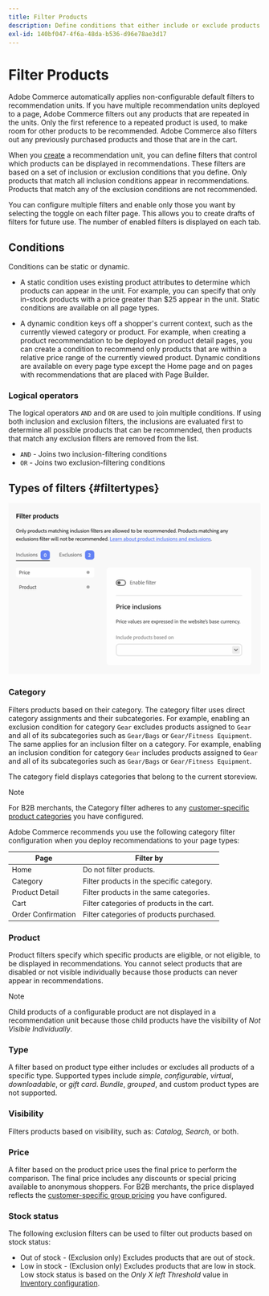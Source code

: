 ```yaml
---
title: Filter Products
description: Define conditions that either include or exclude products from being used as recommendations.
exl-id: 140bf047-4f6a-48da-b536-d96e78ae3d17
---
```

# Filter Products

Adobe Commerce automatically applies non-configurable default filters to recommendation units. If you have multiple recommendation units deployed to a page, Adobe Commerce filters out any products that are repeated in the units. Only the first reference to a repeated product is used, to make room for other products to be recommended. Adobe Commerce also filters out any previously purchased products and those that are in the cart.

When you [create](create.md) a recommendation unit, you can define filters that control which products can be displayed in recommendations. These filters are based on a set of inclusion or exclusion conditions that you define. Only products that match all inclusion conditions appear in recommendations. Products that match any of the exclusion conditions are not recommended.

You can configure multiple filters and enable only those you want by selecting the toggle on each filter page. This allows you to create drafts of filters for future use. The number of enabled filters is displayed on each tab.

## Conditions

Conditions can be static or dynamic.

- A static condition uses existing product attributes to determine which products can appear in the unit. For example, you can specify that only in-stock products with a price greater than $25 appear in the unit. Static conditions are available on all page types.

- A dynamic condition keys off a shopper's current context, such as the currently viewed category or product. For example, when creating a product recommendation to be deployed on product detail pages, you can create a condition to recommend only products that are within a relative price range of the currently viewed product. Dynamic conditions are available on every page type except the Home page and on pages with recommendations that are placed with Page Builder.

### Logical operators

The logical operators `AND` and `OR` are used to join multiple conditions. If using both inclusion and exclusion filters, the inclusions are evaluated first to determine all possible products that can be recommended, then products that match any exclusion filters are removed from the list.

- `AND` - Joins two inclusion-filtering conditions
- `OR` - Joins two exclusion-filtering conditions

## Types of filters {#filtertypes}

![Filters](../../assets/rec-conditions.png)

### Category

Filters products based on their category. The category filter uses direct category assignments and their subcategories. For example, enabling an exclusion condition for category `Gear` excludes products assigned to `Gear` and all of its subcategories such as `Gear/Bags` or `Gear/Fitness Equipment`. The same applies for an inclusion filter on a category. For example, enabling an inclusion condition for category `Gear` includes products assigned to `Gear` and all of its subcategories such as `Gear/Bags` or `Gear/Fitness Equipment`.

The category field displays categories that belong to the current storeview. 

>[!NOTE]
>
>For B2B merchants, the Category filter adheres to any [customer-specific product categories](https://experienceleague.adobe.com/docs/commerce-admin/catalog/categories/category-permissions.html) you have configured.

Adobe Commerce recommends you use the following category filter configuration when you deploy recommendations to your page types:

|Page|Filter by|
|---|---|
|Home|Do not filter products.|
|Category|Filter products in the specific category.|
|Product Detail|Filter products in the same categories.|
|Cart|Filter categories of products in the cart.|
|Order Confirmation|Filter categories of products purchased.|

### Product

Product filters specify which specific products are eligible, or not eligible, to be displayed in recommendations. You cannot select products that are disabled or not visible individually because those products can never appear in recommendations.

>[!NOTE]
>
>Child products of a configurable product are not displayed in a recommendation unit because those child products have the visibility of _Not Visible Individually_.

### Type

A filter based on product type either includes or excludes all products of a specific type. Supported types include _simple_, _configurable_, _virtual_, _downloadable_, or _gift card_. _Bundle_, _grouped_, and custom product types are not supported.

### Visibility

Filters products based on visibility, such as: _Catalog_, _Search_, or both.

### Price

A filter based on the product price uses the final price to perform the comparison. The final price includes any discounts or special pricing available to anonymous shoppers. For B2B merchants, the price displayed reflects the [customer-specific group pricing](https://experienceleague.adobe.com/docs/commerce-admin/catalog/products/pricing/pricing-advanced.html) you have configured.

### Stock status

The following exclusion filters can be used to filter out products based on stock status:

- Out of stock - (Exclusion only) Excludes products that are out of stock.
- Low in stock - (Exclusion only) Excludes products that are low in stock. Low stock status is based on the _Only X left Threshold_ value in [Inventory configuration](https://experienceleague.adobe.com/docs/commerce-admin/config/catalog/inventory.html).
